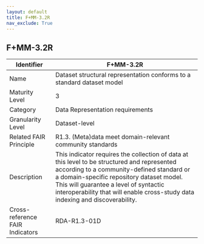 ```yaml
---
layout: default
title: F+MM-3.2R
nav_exclude: True
---
```


## F+MM-3.2R

| Identifier | F+MM-3.2R |
| --------- | ----------|
| Name | Dataset structural representation conforms to a standard dataset model |
| Maturity Level | 3 |
| Category | Data Representation requirements |
| Granularity Level | Dataset-level |
| Related FAIR Principle | R1.3. (Meta)data meet domain-relevant community standards |
| Description | This indicator requires the collection of data at this level to be structured and represented according to a community-defined standard or a domain-specific repository dataset model. This will guarantee a level of syntactic interoperability that will enable cross-study data indexing and discoverability.   |
| Cross-reference FAIR Indicators | RDA-R1.3-01D |
